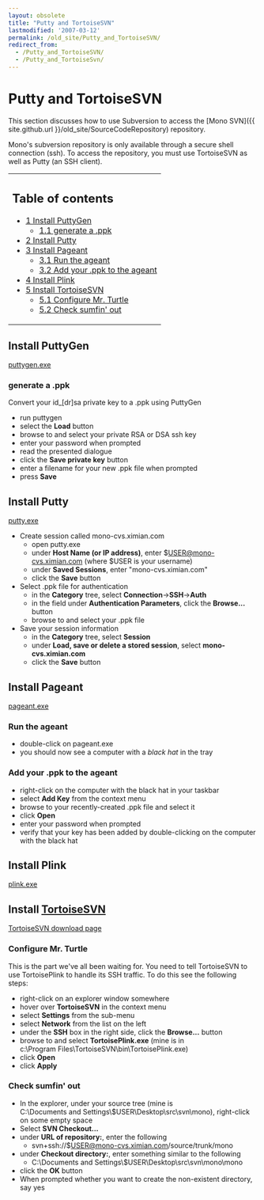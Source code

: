 ```yaml
---
layout: obsolete
title: "Putty and TortoiseSVN"
lastmodified: '2007-03-12'
permalink: /old_site/Putty_and_TortoiseSVN/
redirect_from:
  - /Putty_and_TortoiseSVN/
  - /Putty_and_TortoiseSvn/
---
```


Putty and TortoiseSVN
=====================

This section discusses how to use Subversion to access the [Mono SVN]({{ site.github.url }}/old_site/SourceCodeRepository) repository.

Mono's subversion repository is only available through a secure shell connection (ssh). To access the repository, you must use TortoiseSVN as well as Putty (an SSH client).

<table>
<col width="100%" />
<tbody>
<tr class="odd">
<td align="left"><h2>Table of contents</h2>
<ul>
<li><a href="#install-puttygen">1 Install PuttyGen</a>
<ul>
<li><a href="#generate-a-ppk">1.1 generate a .ppk</a></li>
</ul></li>
<li><a href="#install-putty">2 Install Putty</a></li>
<li><a href="#install-pageant">3 Install Pageant</a>
<ul>
<li><a href="#run-the-ageant">3.1 Run the ageant</a></li>
<li><a href="#add-your-ppk-to-the-ageant">3.2 Add your .ppk to the ageant</a></li>
</ul></li>
<li><a href="#install-plink">4 Install Plink</a></li>
<li><a href="#install-tortoisesvn">5 Install TortoiseSVN</a>
<ul>
<li><a href="#configure-mr-turtle">5.1 Configure Mr. Turtle</a></li>
<li><a href="#check-sumfin-out">5.2 Check sumfin' out</a></li>
</ul></li>
</ul></td>
</tr>
</tbody>
</table>

Install PuttyGen
----------------

[puttygen.exe](http://the.earth.li/~sgtatham/putty/latest/x86/puttygen.exe)

### generate a .ppk

Convert your id\_[dr]sa private key to a .ppk using PuttyGen

-   run puttygen
-   select the **Load** button
-   browse to and select your private RSA or DSA ssh key
-   enter your password when prompted
-   read the presented dialogue
-   click the **Save private key** button
-   enter a filename for your new .ppk file when prompted
-   press **Save**

Install Putty
-------------

[putty.exe](http://the.earth.li/~sgtatham/putty/latest/x86/putty.exe)

-   Create session called mono-cvs.ximian.com
    -   open putty.exe
    -   under **Host Name (or IP address)**, enter \$USER@mono-cvs.ximian.com (where \$USER is your username)
    -   under **Saved Sessions**, enter "mono-cvs.ximian.com"
    -   click the **Save** button
-   Select .ppk file for authentication
    -   in the **Category** tree, select **Connection**-\>**SSH**-\>**Auth**
    -   in the field under **Authentication Parameters**, click the **Browse...** button
    -   browse to and select your .ppk file
-   Save your session information
    -   in the **Category** tree, select **Session**
    -   under **Load, save or delete a stored session**, select **mono-cvs.ximian.com**
    -   click the **Save** button

Install Pageant
---------------

[pageant.exe](http://the.earth.li/~sgtatham/putty/latest/x86/pageant.exe)

### Run the ageant

-   double-click on pageant.exe
-   you should now see a computer with a *black hat* in the tray

### Add your .ppk to the ageant

-   right-click on the computer with the black hat in your taskbar
-   select **Add Key** from the context menu
-   browse to your recently-created .ppk file and select it
-   click **Open**
-   enter your password when prompted
-   verify that your key has been added by double-clicking on the computer with the black hat

Install Plink
-------------

[plink.exe](http://the.earth.li/~sgtatham/putty/latest/x86/plink.exe)

Install [TortoiseSVN](/index.php?title=TortoiseSVN&action=edit&redlink=1 "TortoiseSVN (page does not exist)")
-------------------------------------------------------------------------------------------------------------

[TortoiseSVN download page](http://tortoisesvn.net/downloads)

### Configure Mr. Turtle

This is the part we've all been waiting for. You need to tell TortoiseSVN to use TortoisePlink to handle its SSH traffic. To do this see the following steps:

-   right-click on an explorer window somewhere
-   hover over **TortoiseSVN** in the context menu
-   select **Settings** from the sub-menu
-   select **Network** from the list on the left
-   under the **SSH** box in the right side, click the **Browse...** button
-   browse to and select **TortoisePlink.exe** (mine is in c:\\Program Files\\TortoiseSVN\\bin\\TortoisePlink.exe)
-   click **Open**
-   click **Apply**

### Check sumfin' out

-   In the explorer, under your source tree (mine is C:\\Documents and Settings\\\$USER\\Desktop\\src\\svn\\mono), right-click on some empty space
-   Select **SVN Checkout...**
-   under **URL of repository:**, enter the following
    -   svn+ssh://\$USER@mono-cvs.ximian.com/source/trunk/mono
-   under **Checkout directory:**, enter something similar to the following
    -   C:\\Documents and Settings\\\$USER\\Desktop\\src\\svn\\mono\\mono
-   click the **OK** button
-   When prompted whether you want to create the non-existent directory, say yes


